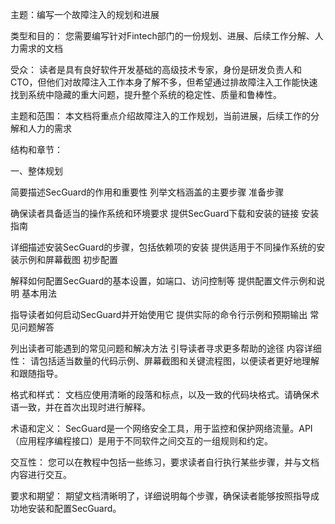 主题：编写一个故障注入的规划和进展

类型和目的： 您需要编写针对Fintech部门的一份规划、进展、后续工作分解、人力需求的文档

受众： 读者是具有良好软件开发基础的高级技术专家，身份是研发负责人和CTO，但他们对故障注入工作本身了解不多，但希望通过排故障注入工作能快速找到系统中隐藏的重大问题，提升整个系统的稳定性、质量和鲁棒性。

主题和范围： 本文档将重点介绍故障注入的工作规划，当前进展，后续工作的分解和人力的需求

结构和章节：

一、整体规划

简要描述SecGuard的作用和重要性
列举文档涵盖的主要步骤
准备步骤

确保读者具备适当的操作系统和环境要求
提供SecGuard下载和安装的链接
安装指南

详细描述安装SecGuard的步骤，包括依赖项的安装
提供适用于不同操作系统的安装示例和屏幕截图
初步配置

解释如何配置SecGuard的基本设置，如端口、访问控制等
提供配置文件示例和说明
基本用法

指导读者如何启动SecGuard并开始使用它
提供实际的命令行示例和预期输出
常见问题解答

列出读者可能遇到的常见问题和解决方法
引导读者寻求更多帮助的途径
内容详细性： 请包括适当数量的代码示例、屏幕截图和关键流程图，以便读者更好地理解和跟随指导。

格式和样式： 文档应使用清晰的段落和标点，以及一致的代码块格式。请确保术语一致，并在首次出现时进行解释。

术语和定义： SecGuard是一个网络安全工具，用于监控和保护网络流量。API（应用程序编程接口）是用于不同软件之间交互的一组规则和约定。

交互性： 您可以在教程中包括一些练习，要求读者自行执行某些步骤，并与文档内容进行交互。

要求和期望： 期望文档清晰明了，详细说明每个步骤，确保读者能够按照指导成功地安装和配置SecGuard。

